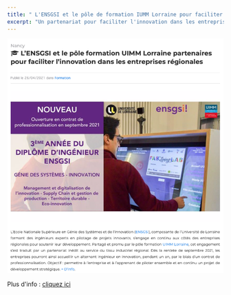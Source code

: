 ```yaml
---
title: " L'ENSGSI et le pôle de formation IUMM Lorraine pour faciliter l'innovation" 
excerpt: "Un partenariat pour faciliter l'innovation dans les entreprises régionales"
---
```


![](/assets/images/post/iumm.png)

Plus d'info : [cliquez ici](https://www.ensgsi.univ-lorraine.fr/wp-content/uploads/2021/04/Fiche_FI-Contrat-Pro-2.pdf)


